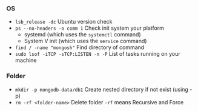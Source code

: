 ### OS
- `lsb_release -dc` Ubuntu version check
- `ps --no-headers -o comm 1` Check init system your platform
  - systemd (which uses the `systemctl` command)
  - System V init (which uses the `service` command)
- `find / -name "mongosh"` Find directory of command
- `sudo lsof -iTCP -sTCP:LISTEN -n -P` List of tasks running on your machine

### Folder
- `mkdir -p mongodb-data/db1` Create nested directory if not exist (using -p)
- `rm -rf <folder-name>` Delete folder `-rf` means Recursive and Force
